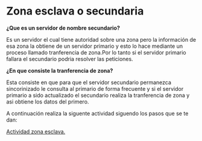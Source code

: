 # Zona esclava o secundaria

**¿Que es un servidor de nombre secundario?**

Es un servidor el cual tiene autoridad sobre una zona pero la información de esa zona la obtiene de un servidor primario y esto lo hace mediante un proceso llamado tranferencia de zona.Por lo tanto si el servidor primario fallara el secundario podria resolver las peticiones.

**¿En que consiste la tranferencia de zona?**

Esta consiste en que para que el servidor secundario permanezca sincorinizado le consulta al primario de forma frecuente y si el servidor primario a sido actualizado el secundario realiza la tranferencia de zona y asi obtiene los datos del primero.

A continuación realiza la siguente actividad siguendo los pasos que se te dan:

[Actividad zona esclava.](Configuracion-zona-esclava.md)


